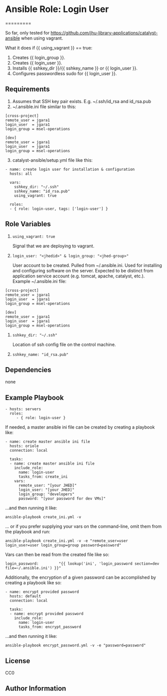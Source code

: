 # Ansible Role: Login User
=========

So far, only tested for https://github.com/jhu-library-applications/catalyst-ansible when using vagrant.

What it does if {{ using_vagrant }} == true:
1. Creates {{ login_group }}.
2. Creates {{ login_user }}.
3. Installs {{ sshkey_dir }}/{{ sshkey_name }} or {{ login_user }}.
4. Configures passwordless sudo for {{ login_user }}.

Requirements
------------
1. Assumes that SSH key pair exists. E.g. ~/.ssh/id_rsa and id_rsa.pub
2. ~/.ansible.ini file similar to this:
```
[cross-project]
remote_user = jgara1
login_user  = jgara1
login_group = msel-operations

[dev]
remote_user = jgara1
login_user  = jgara1
login_group = msel-operations
```
3. catalyst-ansible/setup.yml file like this:
```---
- name: create login user for installation & configuration
  hosts: all

  vars:
    sshkey_dir: "~/.ssh"
    sshkey_name: "id_rsa.pub"
    using_vagrant: true

  roles:
  - { role: login-user, tags: ['login-user'] }

```


Role Variables
--------------

1. ```using_vagrant: true```

      Signal that we are deploying to vagrant.
      
3. ```login_user: "<jhedid>" & login_group: "<jhed-group>"```

      User account to be created. Pulled from ~/.ansible.ini. Used for installing and configuring software on the server. Expected to be distinct from application service account (e.g. tomcat, apache, catalyst, etc.).
      Example ~/.ansible.ini file:
```
[cross-project]
remote_user = jgara1
login_user  = jgara1
login_group = msel-operations

[dev]
remote_user = jgara1
login_user  = jgara1
login_group = msel-operations
```

1. ```sshkey_dir: "~/.ssh"```

      Location of ssh config file on the control machine.

1. ```sshkey_name: "id_rsa.pub"```


Dependencies
------------

none


Example Playbook
----------------

    - hosts: servers
      roles:
         - { role: login-user }


If needed, a master ansible ini file can be created by creating a playbook like:

    - name: create master ansible ini file
      hosts: oriole
      connection: local

      tasks:
      - name: create master ansible ini file
        include_role:
          name: login-user
          tasks_from: create_ini
        vars:
          remote_user: "[your JHED]"
          login_user: "[your JHED]"
          login_group: "developers"
          password: "[your password for dev VMs]"

...and then running it like:

    ansible-playbook create_ini.yml -v

... or if you prefer supplying your vars on the command-line, omit them from the playbook and run:

    ansible-playbook create_ini.yml -v -e "remote_user=user login_user=user login_group=group password=password"

Vars can then be read from the created file like so:

    login_password:         "{{ lookup('ini', 'login_password section=dev file=~/.ansible.ini') }}"


Additionally, the encryption of a given password can be accomplished by creating a playbook like so:

    - name: encrypt provided password
      hosts: default
      connection: local

      tasks:
      - name: encrypt provided password
        include_role:
          name: login-user
          tasks_from: encrypt_password

...and then running it like:

    ansible-playbook encrypt_password.yml -v -e "password=password"


License
-------

CC0

Author Information
------------------


